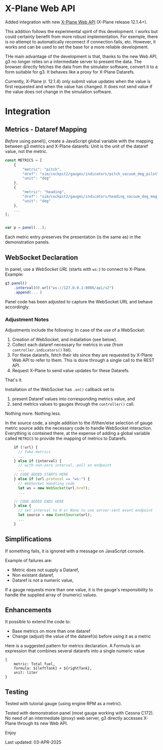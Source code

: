 # X-Plane Web API

Added integration with new [X-Plane Web API](https://developer.x-plane.com/article/x-plane-web-api/)
(X-Plane release 12.1.4+).

This addition follows the experimental spirit of this development.
I works but could certainly benefit from more robust implementation.
For exemple, there is no attempt to automatically reconnect if connection fails, etc.
However, it works and can be used to set the base for a more reliable development.

THe main advantage of the development is that, thanks to the new Web API,
g3 no longer relies on a intermediate server to present the data.
The browser directly fetches the data from the simulator software,
convert it to a form suitable for g3.
It behaves like a proxy for X-Plane Datarefs.

Currently, X-Plane (r. 12.1.4) only submit value updates when the value is first requested
and when the value has changed.
It does not send value if the value does not change in the simulation software.


# Integration

## Metrics - Dataref Mapping

*Before* using panel(), create a JavaScript global variable with the mapping
between g3 metrics and X-Plane datarefs: Unit is the unit of the dataref value,
not the metric.

```js
const METRICS = [
    {
        "metric": "pitch",
        "dref": "sim/cockpit2/gauges/indicators/pitch_vacuum_deg_pilot",
        "unit": "deg"
    },
    {
        "metric": "heading",
        "dref": "sim/cockpit2/gauges/indicators/heading_vacuum_deg_mag_pilot",
        "unit": "deg"
    },
    ...
];


var p = panel(...);
```

Each metric entry preserves the presentation (is the same as) in the demonstration panels.


## WebSocket Declaration

In panel, use a _WebSocket URL_ (starts with `ws:`) to connect to X-Plane. Example:

```js
g3.panel()
    .interval(0).url("ws://127.0.0.1:8086/api/v2")
    .append(... )
```

Panel code has been adjusted to capture the WebSocket URL and behave accordingly.


### Adjustment Notes

Adjustments include the following: In case of the use of a WebSocket:

1. Creation of WebSocket, and installation (see below).
2. Collect each dataref necessary for metrics in use (from `controller.indicators()` list).
3. For these datarefs, fetch their ids since they are requested by X-Plane Web API to refer to them.
This is done through a single call to the REST API.
4. Request X-Plane to send value updates for these Datarefs.

That's it.

Installation of the WebSocket has `.on()` callback set to
1. present Dataref values into corresponding metrics value, and
2. send metrics values to gauges through the `controller()` call.

Nothing more. Nothing less.

In the source code, a single addition to the if/then/else selection of gauge metric source
adds the necessary code to handle WebSocket interaction.
Everything is contained there,
at the expense of adding a global variable called `METRICS` to provide the mapping of metrics to Datarefs.


```js
    if (!url) {
      // fake metrics
      ...
    } else if (interval) {
      // with non-zero interval, poll an endpoint
      ...
    // CODE ADDED STARTS HERE
    } else if (url.protocol == "ws:") {
      // WebSocket Handling code
      let ws = new WebSocket(url.href);
      ...

    // CODE ADDED ENDS HERE
    } else {
      // set interval to 0 or None to use server-sent event endpoint
      let source = new EventSource(url);
      ...
    }
```


## Simplifications

If something fails, it is ignored with a message on JavaScript console.

Example of failures are:
- Metric does not supply a Dataref,
- Non existant dataref,
- Dataref is not a numeric value,

If a gauge requests more than one value, it is the gauge's responsibility
to handle the supplied array of (numeric) values.


## Enhancements

It possible to extend the code to:
- Base metrics on more than one dataref
- Change (adjust) the value of the dataref(s) before using it as a metric

Here is a suggested pattern for metrics declaration. A Formula is an expression
that combines several datarefs into a single numeric value

```
{
    metric: Total fuel,
    formula: ${leftTank} + ${rightTank},
    unit: liter
}
```


## Testing

Tested with tutorial gauge (using engine RPM as a metric).

Tested with demonstration panel (most gauge working with Cessna C172).
No need of an intermediate (proxy) web server,
g3 directly accesses X-Plane through its new Web API.


Enjoy

Last updated: 03-APR-2025